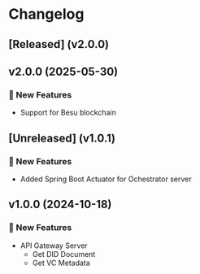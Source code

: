 # Changelog


## [Released] (v2.0.0)

## v2.0.0 (2025-05-30)

### 🚀 New Features
- Support for Besu blockchain

## [Unreleased] (v1.0.1)

### 🚀 New Features
- Added Spring Boot Actuator for Ochestrator server

## v1.0.0 (2024-10-18)

### 🚀 New Features
- API Gateway Server
    - Get DID Document
    - Get VC Metadata
